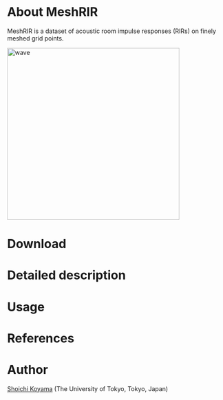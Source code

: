 # About MeshRIR
MeshRIR is a dataset of acoustic room impulse responses (RIRs) on finely meshed grid points. 

<img src="./img/wave.gif" alt="wave" width="400">

# Download 

# Detailed description

# Usage

# References

# Author
[Shoichi Koyama](https://www.sh01.org) (The University of Tokyo, Tokyo, Japan)
